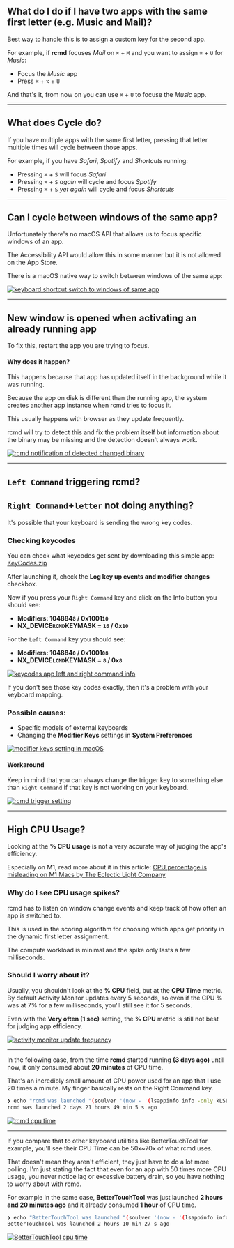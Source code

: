 ## What do I do if I have two apps with the same first letter (e.g. Music and Mail)?

Best way to handle this is to assign a custom key for the second app.

For example, if **rcmd** focuses *Mail* on `⌘` + `M` and you want to assign `⌘` + `U` for *Music*:

* Focus the *Music* app
* Press `⌘` + `⌥` + `U`

And that's it, from now on you can use `⌘` + `U` to focuse the *Music* app.

----

## What does Cycle do?

If you have multiple apps with the same first letter, pressing that letter multiple times will cycle between those apps.

For example, if you have *Safari*, *Spotify* and *Shortcuts* running:

* Pressing `⌘` + `S` will focus *Safari*
* Pressing `⌘` + `S` *again* will cycle and focus *Spotify*
* Pressing `⌘` + `S` *yet again* will cycle and focus *Shortcuts*

----

## Can I cycle between windows of the same app?

Unfortunately there's no macOS API that allows us to focus specific windows of an app.

The Accessibility API would allow this in some manner but it is not allowed on the App Store.

There is a macOS native way to switch between windows of the same app:

[![keyboard shortcut switch to windows of same app](/static/img/keyboard-shortcut-focus-window.png)](/static/img/keyboard-shortcut-focus-window.png)

----

## New window is opened when activating an already running app

To fix this, restart the app you are trying to focus.

[]()

#### Why does it happen?

This happens because that app has updated itself in the background while it was running.

Because the app on disk is different than the running app, the system creates another app instance when rcmd tries to focus it.

This usually happens with browser as they update frequently.

rcmd will try to detect this and fix the problem itself but information about the binary may be missing and the detection doesn't always work.

[![rcmd notification of detected changed binary](/static/img/rcmd-detect-changed-binary.png)](/static/img/rcmd-detect-changed-binary.png)


----

## `Left Command` triggering rcmd?
## `Right Command`+`letter` not doing anything?

It's possible that your keyboard is sending the wrong key codes.

### Checking keycodes

You can check what keycodes get sent by downloading this simple app: [KeyCodes.zip](https://files.alinpanaitiu.com/KeyCodes.zip)

After launching it, check the **Log key up events and modifier changes** checkbox.

Now if you press your `Right Command` key and click on the Info button you should see:

* **Modifiers: 104884`8` / 0x1001`10`**
* **NX_DEVICE`RCMD`KEYMASK = `16` / 0x`10`**

For the `Left Command` key you should see:

* **Modifiers: 104884`0` / 0x1001`08`**
* **NX_DEVICE`LCMD`KEYMASK = `8` / 0x`8`**

[![keycodes app left and right command info](/static/img/keycodes-rcmd.png)](/static/img/keycodes-rcmd.png)

If you don't see those key codes exactly, then it's a problem with your keyboard mapping.

### Possible causes:

* Specific models of external keyboards
* Changing the **Modifier Keys** settings in **System Preferences**

[![modifier keys setting in macOS](/static/img/modifier-mapping.png)](/static/img/modifier-mapping.png)


#### Workaround

Keep in mind that you can always change the trigger key to something else than `Right Command` if that key is not working on your keyboard.

[![rcmd trigger setting](/static/img/rcmd-trigger-setting.png)](/static/img/rcmd-trigger-setting.png)

----

## High CPU Usage?

Looking at the **% CPU usage** is not a very accurate way of judging the app's efficiency.

Especially on M1, read more about it in this article: [CPU percentage is misleading on M1 Macs by The Eclectic Light Company](https://eclecticlight.co/2022/02/24/cpu-percentage-is-misleading-on-m1-macs/)


### Why do I see CPU usage spikes?

rcmd has to listen on window change events and keep track of how often an app is switched to. 

This is used in the scoring algorithm for choosing which apps get priority in the dynamic first letter assignment.

The compute workload is minimal and the spike only lasts a few milliseconds.

### Should I worry about it?

Usually, you shouldn't look at the **% CPU** field, but at the **CPU Time** metric. By default Activity Monitor updates every 5 seconds, so even if the CPU % was at 7% for a few milliseconds, you'll still see it for 5 seconds.

Even with the **Very often (1 sec)** setting, the **% CPU** metric is still not best for judging app efficiency.

[![activity monitor update frequency](/static/img/activity-monitor-update-frequency.png)](/static/img/activity-monitor-update-frequency.png)

---

In the following case, from the time **rcmd** started running **(3 days ago)** until now, it only consumed about **20 minutes** of CPU time. 

That's an incredibly small amount of CPU power used for an app that I use 20 times a minute. My finger basically rests on the Right Command key.

```sh
❯ echo "rcmd was launched "(soulver '(now - '(lsappinfo info -only kLSLaunchTimeKey rcmd | cut -d= -f2)') as time')" ago"
rcmd was launched 2 days 21 hours 49 min 5 s ago
```

[![rcmd cpu time](/static/img/rcmd-cpu-time.png)](/static/img/rcmd-cpu-time.png)

---

If you compare that to other keyboard utilities like BetterTouchTool for example, you'll see their CPU Time can be 50x~70x of what rcmd uses.

That doesn't mean they aren't efficient, they just have to do a lot more polling. I'm just stating the fact that even for an app with 50 times more CPU usage, you never notice lag or excessive battery drain, so you have nothing to worry about with rcmd.

For example in the same case, **BetterTouchTool** was just launched **2 hours and 20 minutes ago** and it already consumed **1 hour** of CPU time.

```sh
❯ echo "BetterTouchTool was launched "(soulver '(now - '(lsappinfo info -only kLSLaunchTimeKey BetterTouchTool | cut -d= -f2)') as time')" ago"
BetterTouchTool was launched 2 hours 10 min 27 s ago
```

[![BetterTouchTool cpu time](/static/img/btt-cpu-time.png)](/static/img/btt-cpu-time.png)
